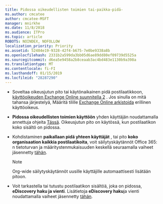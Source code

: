 ```yaml
---
title: Pidossa oikeudellisten toimien tai-paikka-pidä-
ms.author: cmcatee
author: cmcatee-MSFT
manager: mnirkhe
ms.date: 11/8/2018
ms.audience: ITPro
ms.topic: article
ROBOTS: NOINDEX, NOFOLLOW
localization_priority: Priority
ms.assetid: 52484e19-9328-42f4-b675-7e0be9338a8b
ms.openlocfilehash: 2331b2a599da3bb05d6ae89dd80ef09739d5525a
ms.sourcegitcommit: d6ea5e9458a2b8ceaab3ac4bd483e1130b9a398a
ms.translationtype: MT
ms.contentlocale: fi-FI
ms.lasthandoff: 01/15/2019
ms.locfileid: "28287290"
---
```

- Soveltaa oikeusjutun pito tai käytönaikainen pidä postilaatikkoon, [käyttöoikeuden Exchange Online suunnitella 2](https://docs.microsoft.com/en-us/office365/servicedescriptions/office-365-platform-service-description/office-365-plan-options) . Jos sinulla on mitä tahansa järjestelyä, Määritä tilille [Exchange Online arkistoida](https://docs.microsoft.com/en-us/office365/servicedescriptions/exchange-online-archiving-service-description/exchange-online-archiving-service-description) erillinen käyttöoikeus. 
    
- **Pidossa oikeudellisten toimien käyttöön** yhden käyttäjän noudattamalla annettuja ohjeita [Tässä](https://docs.microsoft.com/en-us/office365/SecurityCompliance/place-a-mailbox-on-litigation-hold). Oikeusjutun pito on käytössä, kun postilaatikon koko sisältö on pidossa.
    
- Kohdistaminen **paikallaan pidä yhteen käyttäjät** , tai pito **koko organisaation kaikkia postilaatikoita**, voit säilytyskäytännöt Office 365: n tietoturvan ja määritystenmukaisuuden keskellä seuraamalla vaiheet jäsennetty [tähän](https://docs.microsoft.com/en-us/Office365/securitycompliance/retention-policies ).
    
    > [!NOTE]
    > Org-wide säilytyskäytännöt uusille käyttäjille automaattisesti lisätään pitoon. 
  
- Voit tarkastella tai tutustu postilaatikon sisältöä, joka on pidossa, **eDiscovery haku ja vienti**. Lisätietoja **eDiscovery haku**ja vienti noudattamalla vaiheet jäsennetty [tähän](https://docs.microsoft.com/en-us/office365/securitycompliance/export-search-results).
    

